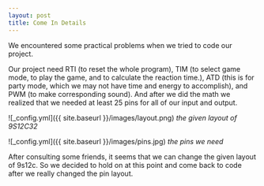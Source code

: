 ```yaml
---
layout: post
title: Come In Details
---
```


We encountered some practical problems when we tried to code our project.

Our project need RTI (to reset the whole program), TIM (to select game mode, to play the game, and to calculate the reaction time.), ATD (this is for party mode, which we may not have time and energy to accomplish), and PWM (to make corresponding sound). And after we did the math we realized that we needed at least 25 pins for all of our input and output. 

![_config.yml]({{ site.baseurl }}/images/layout.png)
*the given layout of 9S12C32*

![_config.yml]({{ site.baseurl }}/images/pins.jpg)
*the pins we need*

After consulting some friends, it seems that we can change the given layout of 9s12c. So we decided to hold on at this point and come back to code after we really changed the pin layout. 